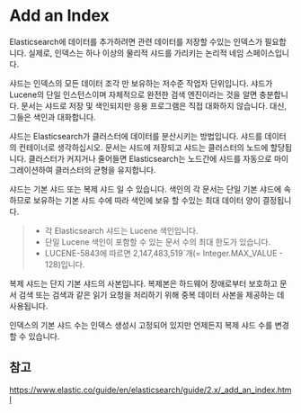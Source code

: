 # Add an Index
Elasticsearch에 데이터를 추가하려면 관련 데이터를 저장할 수있는 인덱스가 필요합니다. 
실제로, 인덱스는 하나 이상의 물리적 샤드를 가리키는 논리적 네임 스페이스입니다.

샤드는 인덱스의 모든 데이터 조각 만 보유하는 저수준 작업자 단위입니다. 
샤드가 Lucene의 단일 인스턴스이며 자체적으로 완전한 검색 엔진이라는 것을 알면 충분합니다. 
문서는 샤드로 저장 및 색인되지만 응용 프로그램은 직접 대화하지 않습니다.
대신, 그들은 색인과 대화합니다.


샤드는 Elasticsearch가 클러스터에 데이터를 분산시키는 방법입니다. 
샤드를 데이터의 컨테이너로 생각하십시오. 
문서는 샤드에 저장되고 샤드는 클러스터의 노드에 할당됩니다. 
클러스터가 커지거나 줄어들면 Elasticsearch는 노드간에 샤드를 자동으로 마이그레이션하여 클러스터의 균형을 유지합니다.

샤드는 기본 샤드 또는 복제 샤드 일 수 있습니다. 
색인의 각 문서는 단일 기본 샤드에 속하므로 보유하는 기본 샤드 수에 따라 색인에 보유 할 수있는 최대 데이터 양이 결정됩니다.

> + 각 Elasticsearch 샤드는 Lucene 색인입니다. 
> + 단일 Lucene 색인이 포함할 수 있는 문서 수의 최대 한도가 있습니다. 
> + LUCENE-5843에 따르면 2,147,483,519`개(= Integer.MAX_VALUE - 128)입니다.


복제 샤드는 단지 기본 샤드의 사본입니다. 
복제본은 하드웨어 장애로부터 보호하고 문서 검색 또는 검색과 같은 읽기 요청을 처리하기 위해 중복 데이터 사본을 제공하는 데 사용됩니다.

인덱스의 기본 샤드 수는 인덱스 생성시 고정되어 있지만 언제든지 복제 샤드 수를 변경할 수 있습니다.

## 참고 
https://www.elastic.co/guide/en/elasticsearch/guide/2.x/_add_an_index.html
